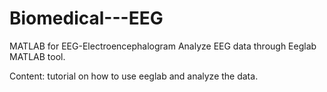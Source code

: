 # Biomedical---EEG
MATLAB for EEG-Electroencephalogram
Analyze EEG data through Eeglab MATLAB tool.

Content: tutorial on how to use eeglab and analyze the data.
